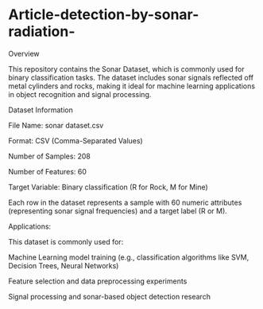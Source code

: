 # Article-detection-by-sonar-radiation-
Overview

This repository contains the Sonar Dataset, which is commonly used for binary classification tasks. The dataset includes sonar signals reflected off metal cylinders and rocks, making it ideal for machine learning applications in object recognition and signal processing.

Dataset Information

File Name: sonar dataset.csv

Format: CSV (Comma-Separated Values)

Number of Samples: 208

Number of Features: 60

Target Variable: Binary classification (R for Rock, M for Mine)

Each row in the dataset represents a sample with 60 numeric attributes (representing sonar signal frequencies) and a target label (R or M).

Applications: 

This dataset is commonly used for:

Machine Learning model training (e.g., classification algorithms like SVM, Decision Trees, Neural Networks)

Feature selection and data preprocessing experiments

Signal processing and sonar-based object detection research

